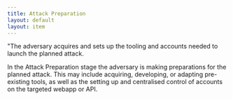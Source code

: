 ```yaml
---
title: Attack Preparation
layout: default
layout: item
---
```


<p>"The adversary acquires and sets up the tooling and accounts needed to launch the planned attack.</p>
<p>In the Attack Preparation stage the adversary is making preparations for the planned attack. This may include acquiring, developing, or adapting pre-existing tools, as well as the setting up and centralised control of accounts on the targeted webapp or API.</p>
